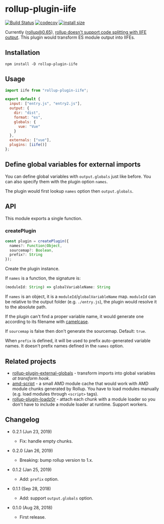 rollup-plugin-iife
==================

[![Build Status](https://travis-ci.com/eight04/rollup-plugin-iife.svg?branch=master)](https://travis-ci.com/eight04/rollup-plugin-iife)
[![codecov](https://codecov.io/gh/eight04/rollup-plugin-iife/branch/master/graph/badge.svg)](https://codecov.io/gh/eight04/rollup-plugin-iife)
[![install size](https://packagephobia.now.sh/badge?p=rollup-plugin-iife)](https://packagephobia.now.sh/result?p=rollup-plugin-iife)

Currently (rollup@0.65), [rollup doesn't support code splitting with IIFE output](https://github.com/rollup/rollup/issues/2072). This plugin would transform ES module output into IIFEs.

Installation
------------

```
npm install -D rollup-plugin-iife
```

Usage
-----

```js
import iife from "rollup-plugin-iife";

export default {
  input: ["entry.js", "entry2.js"],
  output: {
    dir: "dist",
    format: "es",
    globals: {
      vue: "Vue"
    }
  },
  externals: ["vue"],
  plugins: [iife()]
};
```

Define global variables for external imports
--------------------------------------------

You can define global variables with `output.globals` just like before. You can also specify them with the plugin option `names`.

The plugin would first lookup `names` option then `output.globals`.

API
----

This module exports a single function.

### createPlugin

```js
const plugin = createPlugin({
  names?: Function|Object,
  sourcemap?: Boolean,
  prefix?: String
});
```

Create the plugin instance.

If `names` is a function, the signature is:

```js
(moduleId: String) => globalVariableName: String
```

If `names` is an object, it is a `moduleId`/`globalVariableName` map. `moduleId` can be relative to the output folder (e.g. `./entry.js`), the plugin would resolve it to the absolute path.

If the plugin can't find a proper variable name, it would generate one according to its filename with [camelcase](https://www.npmjs.com/package/camelcase).

If `sourcemap` is false then don't generate the sourcemap. Default: `true`.

When `prefix` is defined, it will be used to prefix auto-generated variable names. It doesn't prefix names defined in the `names` option.

Related projects
----------------

* [rollup-plugin-external-globals](https://www.npmjs.com/package/rollup-plugin-external-globals) - transform imports into global variables *at transform hook*.
* [amd-script](https://www.npmjs.com/package/amd-script) - a small AMD module cache that would work with AMD module chunks generated by Rollup. You have to load modules manually (e.g. load modules through `<script>` tags).
* [rollup-plugin-loadz0r](https://github.com/surma/rollup-plugin-loadz0r) - attach each chunk with a module loader so you don't have to include a module loader at runtime. Support workers.

Changelog
---------

* 0.2.1 (Jun 23, 2019)

  - Fix: handle empty chunks.

* 0.2.0 (Jan 26, 2019)

  - Breaking: bump rollup version to 1.x.

* 0.1.2 (Jan 25, 2019)

  - Add: `prefix` option.

* 0.1.1 (Sep 28, 2018)

  - Add: support `output.globals` option.

* 0.1.0 (Aug 28, 2018)

  - First release.
